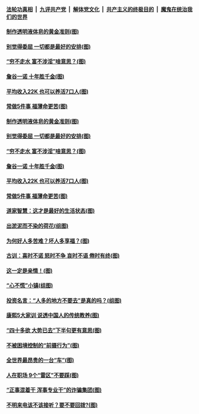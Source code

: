 ####  [法轮功真相](../../../../basic/blob/master/README.md?t=07010631) &nbsp;|&nbsp; [九评共产党](../../../../9ping.md/blob/master/README.md?t=07010631) &nbsp;|&nbsp; [解体党文化](../../../../jtdwh.md/blob/master/README.md?t=07010631)  &nbsp;|&nbsp; [共产主义的终极目的](../../../../gczydzjmd.md/blob/master/README.md?t=07010631) &nbsp;|&nbsp; [魔鬼在统治我们的世界](../../../../mgztzwmdsj.md/blob/master/README.md?t=07010631) 

#### [制作透明液体皂的黄金准则(图)](../pages/p8/938207.md?t=07010631) 

#### [别觉得委屈 一切都是最好的安排(图)](../pages/p8/921940.md?t=07010631) 

#### [“穷不走水 富不涉淫”啥意思？(图)](../pages/p8/938176.md?t=07010631) 

#### [詹谷一诺 十年胜千金(图)](../pages/p8/937705.md?t=07010631) 

#### [平均收入22K 也可以养活7口人(图)](../pages/p8/938104.md?t=07010631) 

#### [常做5件事 福薄命更苦(图)](../pages/p8/937990.md?t=07010631) 

#### [制作透明液体皂的黄金准则(图)](../pages/p8/938207.md?t=07010631) 

#### [别觉得委屈 一切都是最好的安排(图)](../pages/p8/921940.md?t=07010631) 

#### [“穷不走水 富不涉淫”啥意思？(图)](../pages/p8/938176.md?t=07010631) 

#### [詹谷一诺 十年胜千金(图)](../pages/p8/937705.md?t=07010631) 

#### [平均收入22K 也可以养活7口人(图)](../pages/p8/938104.md?t=07010631) 

#### [常做5件事 福薄命更苦(图)](../pages/p8/937990.md?t=07010631) 

#### [道家智慧：这才是最好的生活状态(图)](../pages/p8/900827.md?t=07010631) 

#### [出淤泥而不染的荷花(组图)](../pages/p8/937863.md?t=07010631) 

#### [为何好人多苦难？坏人多享福？(图)](../pages/p8/937938.md?t=07010631) 

#### [古训：喜时不诺 怒时不争 哀时不语 倦时有终(图)](../pages/p8/937482.md?t=07010631) 

#### [这一定是亲情！(图)](../pages/p8/937905.md?t=07010631) 

#### [“心不慌”小镇(组图)](../pages/p8/937484.md?t=07010631) 

#### [投资名言：“人多的地方不要去”是真的吗？(组图)](../pages/p8/937855.md?t=07010631) 

#### [康熙5大家训 说透中国人的传统教养(图)](../pages/p8/937696.md?t=07010631) 

#### [“四十多欲 大势已去”下半句更有意思(图)](../pages/p8/937811.md?t=07010631) 

#### [不被困境控制的“前摄行为”(图)](../pages/p8/937145.md?t=07010631) 

#### [全世界最昂贵的一台“车”(图)](../pages/p8/937477.md?t=07010631) 

#### [人在职场 9个“雷区”不要踩(图)](../pages/p8/937766.md?t=07010631) 

#### [“正事混着干 浑事专业干”的诈骗集团(图)](../pages/p8/937732.md?t=07010631) 

#### [不明来电该不该接听？要不要回拨?(图)](../pages/p8/936929.md?t=07010631) 

